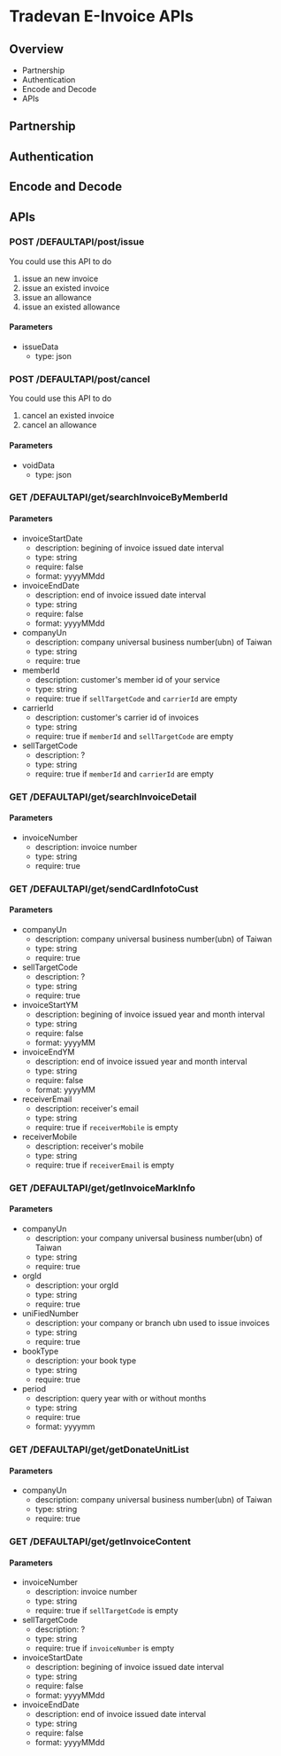 # Tradevan E-Invoice APIs

## Overview

* Partnership
* Authentication
* Encode and Decode
* APIs

## Partnership

## Authentication

## Encode and Decode

## APIs

### POST /DEFAULTAPI/post/issue

You could use this API to do

1. issue an new invoice
2. issue an existed invoice
3. issue an allowance
4. issue an existed allowance

#### Parameters

* issueData
    * type: json

### POST /DEFAULTAPI/post/cancel

You could use this API to do

1. cancel an existed invoice
2. cancel an allowance

#### Parameters

* voidData
    * type: json

### GET /DEFAULTAPI/get/searchInvoiceByMemberId

#### Parameters

* invoiceStartDate
    * description: begining of invoice issued date interval
    * type: string
    * require: false
    * format: yyyyMMdd
* invoiceEndDate
    * description: end of invoice issued date interval
    * type: string
    * require: false
    * format: yyyyMMdd
* companyUn
    * description: company universal business number(ubn) of Taiwan
    * type: string
    * require: true
* memberId
    * description: customer's member id of your service
    * type: string
    * require: true if `sellTargetCode` and `carrierId` are empty
* carrierId
    * description: customer's carrier id of invoices
    * type: string
    * require: true if `memberId` and `sellTargetCode` are empty
* sellTargetCode
    * description: ?
    * type: string
    * require: true if `memberId` and `carrierId` are empty

### GET /DEFAULTAPI/get/searchInvoiceDetail

#### Parameters

* invoiceNumber
    * description: invoice number
    * type: string
    * require: true

### GET /DEFAULTAPI/get/sendCardInfotoCust

#### Parameters

* companyUn
    * description: company universal business number(ubn) of Taiwan
    * type: string
    * require: true
* sellTargetCode
    * description: ?
    * type: string
    * require: true
* invoiceStartYM
    * description: begining of invoice issued year and month interval
    * type: string
    * require: false
    * format: yyyyMM
* invoiceEndYM
    * description: end of invoice issued year and month interval
    * type: string
    * require: false
    * format: yyyyMM
* receiverEmail
    * description: receiver's email
    * type: string
    * require: true if `receiverMobile` is empty
* receiverMobile
    * description: receiver's mobile
    * type: string
    * require: true if `receiverEmail` is empty

### GET /DEFAULTAPI/get/getInvoiceMarkInfo

#### Parameters

* companyUn
    * description: your company universal business number(ubn) of Taiwan
    * type: string
    * require: true
* orgId
    * description: your orgId
    * type: string
    * require: true
* uniFiedNumber
    * description: your company or branch ubn used to issue invoices
    * type: string
    * require: true
* bookType
    * description: your book type
    * type: string
    * require: true
* period
    * description: query year with or without months
    * type: string
    * require: true
    * format: yyyymm

### GET /DEFAULTAPI/get/getDonateUnitList

#### Parameters

* companyUn
    * description: company universal business number(ubn) of Taiwan
    * type: string
    * require: true

### GET /DEFAULTAPI/get/getInvoiceContent

#### Parameters

* invoiceNumber
    * description: invoice number
    * type: string
    * require: true if `sellTargetCode` is empty
* sellTargetCode
    * description: ?
    * type: string
    * require: true if `invoiceNumber` is empty
* invoiceStartDate
    * description: begining of invoice issued date interval
    * type: string
    * require: false
    * format: yyyyMMdd
* invoiceEndDate
    * description: end of invoice issued date interval
    * type: string
    * require: false
    * format: yyyyMMdd
